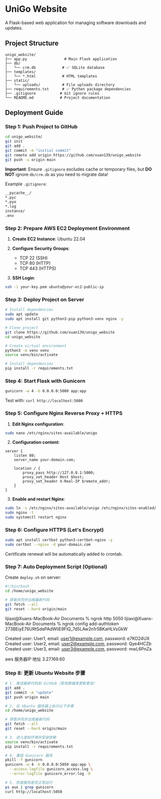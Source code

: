 # UniGo Website

A Flask-based web application for managing software downloads and updates.

## Project Structure

```
unigo_website/
├── app.py                 # Main Flask application
├── db/
│   └── crm.db            # ✅ SQLite database
├── templates/
│   └── *.html            # HTML templates
├── static/
│   └── uploads/          # File uploads directory
├── requirements.txt      # ✅ Python package dependencies
├── .gitignore           # Git ignore rules
└── README.md            # Project documentation
```

## Deployment Guide

### Step 1: Push Project to GitHub

```bash
cd unigo_website/
git init
git add .
git commit -m "initial commit"
git remote add origin https://github.com/xuan139/unigo_website
git push -u origin main
```

**Important**: Ensure `.gitignore` excludes cache or temporary files, but **DO NOT** ignore `db/crm.db` as you need to migrate data!

Example `.gitignore`:
```txt
__pycache__/
*.pyc
*.pyo
*.log
instance/
.env
```

### Step 2: Prepare AWS EC2 Deployment Environment

1. **Create EC2 Instance**: Ubuntu 22.04
2. **Configure Security Groups**:
   - TCP 22 (SSH)
   - TCP 80 (HTTP)
   - TCP 443 (HTTPS)

3. **SSH Login**:
```bash
ssh -i your-key.pem ubuntu@your-ec2-public-ip
```

### Step 3: Deploy Project on Server

```bash
# Install dependencies
sudo apt update
sudo apt install git python3-pip python3-venv nginx -y

# Clone project
git clone https://github.com/xuan139/unigo_website
cd unigo_website

# Create virtual environment
python3 -m venv venv
source venv/bin/activate

# Install dependencies
pip install -r requirements.txt
```

### Step 4: Start Flask with Gunicorn

```bash
gunicorn -w 4 -b 0.0.0.0:5000 app:app
```
Test with: `curl http://localhost:5000`

### Step 5: Configure Nginx Reverse Proxy + HTTPS

1. **Edit Nginx configuration**:
```bash
sudo nano /etc/nginx/sites-available/unigo
```

2. **Configuration content**:
```nginx
server {
    listen 80;
    server_name your-domain.com;

    location / {
        proxy_pass http://127.0.0.1:5000;
        proxy_set_header Host $host;
        proxy_set_header X-Real-IP $remote_addr;
    }
}
```

3. **Enable and restart Nginx**:
```bash
sudo ln -s /etc/nginx/sites-available/unigo /etc/nginx/sites-enabled/
sudo nginx -t
sudo systemctl restart nginx
```

### Step 6: Configure HTTPS (Let's Encrypt)

```bash
sudo apt install certbot python3-certbot-nginx -y
sudo certbot --nginx -d your-domain.com
```

Certificate renewal will be automatically added to crontab.

### Step 7: Auto Deployment Script (Optional)

Create `deploy.sh` on server:

```bash
#!/bin/bash
cd /home/unigo_website

# 获取并同步远程最新代码
git fetch --all
git reset --hard origin/main
```


lijiaxi@Xuans-MacBook-Air Documents % ngrok http 5050
lijiaxi@Xuans-MacBook-Air Documents % ngrok config add-authtoken 273BEiyE76URtSdePAdWliE9FlQ_7d5LAw2n1r5BKaHLVsGkW


Created user: User1, email: user1@example.com, password: e7KO24UX
Created user: User2, email: user2@example.com, password: Qye4HCZb
Created user: User3, email: user3@example.com, password: mwL6PnZa


aws 服务器IP 地址
3.27.169.60

### Step 8: 更新 Ubuntu Website 步骤

```bash
# 1. 推送最新代码到 GitHub（若有数据库更新更佳）
git add .
git commit -m "update"
git push origin main

# 2. 在 Ubuntu 服务器上执行以下步骤
cd /home/unigo_website

# 获取并同步远程最新代码
git fetch --all
git reset --hard origin/main

# 3. 进入虚拟环境并安装依赖
source venv/bin/activate
pip install -r requirements.txt

# 4. 重启 Gunicorn 服务
pkill -f gunicorn
gunicorn -w 4 -b 0.0.0.0:5050 app:app \
  --access-logfile gunicorn_access.log \
  --error-logfile gunicorn_error.log -D

# 5. 检查服务是否正常运行
ps aux | grep gunicorn
curl http://localhost:5050



